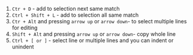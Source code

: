 1. `Ctr + D` -  add to selection next same match
2. `Ctrl + Shift + L` - add to selection all same match
2. `Ctr + Alt` and pressing `arrow up` or `arrow down`- to select multiple lines for editing
3. `Shift + Alt` and pressing `arrow up` or `arrow down`- copy whole line 
4. `Ctrl + [ or ]` - select line or multiple lines and you can indent or unindent
